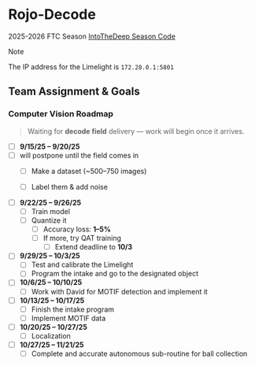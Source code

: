 # Rojo-Decode
2025-2026 FTC Season
[IntoTheDeep Season Code](https://github.com/CareyK25/FTC-IntoTheDeep/tree/master)

> [!Note]
> The IP address for the Limelight is `172.28.0.1:5801`

## Team Assignment & Goals

### Computer Vision Roadmap

>  Waiting for **decode field** delivery — work will begin once it arrives.

- [ ] **9/15/25 – 9/20/25**
- [ ] will postpone until the field comes in
  - [ ] Make a dataset (~500–750 images)  
  - [ ] Label them & add noise
      

- [ ] **9/22/25 – 9/26/25**  
  - [ ] Train model  
  - [ ] Quantize it  
    - [ ] Accuracy loss: **1–5%**  
    - [ ] If more, try QAT training  
      - [ ] Extend deadline to **10/3**  

- [ ] **9/29/25 – 10/3/25**  
  - [ ] Test and calibrate the Limelight  
  - [ ] Program the intake and go to the designated object  

- [ ] **10/6/25 – 10/10/25**  
  - [ ] Work with David for MOTIF detection and implement it  

- [ ] **10/13/25 – 10/17/25**  
  - [ ] Finish the intake program  
  - [ ] Implement MOTIF data 

- [ ] **10/20/25 – 10/27/25**  
  - [ ] Localization 

- [ ] **10/27/25 – 11/21/25**  
  - [ ] Complete and accurate autonomous sub-routine for ball collection  
